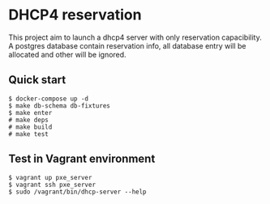 # DHCP4 reservation

This project aim to launch a dhcp4 server with only reservation capacibility.
A postgres database contain reservation info, all database entry will
be allocated and other will be ignored.


## Quick start

```
$ docker-compose up -d
$ make db-schema db-fixtures
$ make enter
# make deps
# make build
# make test
```

## Test in Vagrant environment

```
$ vagrant up pxe_server
$ vagrant ssh pxe_server
$ sudo /vagrant/bin/dhcp-server --help
```
